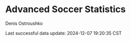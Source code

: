 # Advanced Soccer Statistics
Denis Ostroushko

<!-- gfm -->

Last successful data update: 2024-12-07 19:20:35 CST

